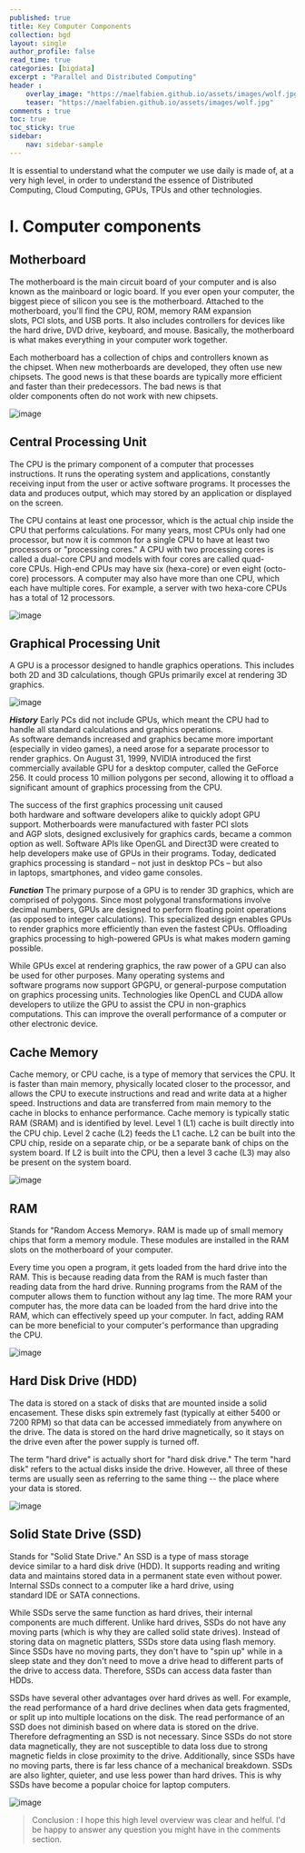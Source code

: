 ```yaml
---
published: true
title: Key Computer Components
collection: bgd
layout: single
author_profile: false
read_time: true
categories: [bigdata]
excerpt : "Parallel and Distributed Computing"
header :
    overlay_image: "https://maelfabien.github.io/assets/images/wolf.jpg"
    teaser: "https://maelfabien.github.io/assets/images/wolf.jpg"
comments : true
toc: true
toc_sticky: true
sidebar:
    nav: sidebar-sample
---
```


It is essential to understand what the computer we use daily is made of, at a very high level, in order to understand the essence of Distributed Computing, Cloud Computing, GPUs, TPUs and other technologies.

# I. Computer components

## Motherboard

The motherboard is the main circuit board of your computer and is also known as the mainboard or logic board. If you ever open your computer, the biggest piece of silicon you see is the motherboard. Attached to the motherboard, you'll find the CPU, ROM, memory RAM expansion slots, PCI slots, and USB ports. It also includes controllers for devices like the hard drive, DVD drive, keyboard, and mouse. Basically, the motherboard is what makes everything in your computer work together.

Each motherboard has a collection of chips and controllers known as the chipset. When new motherboards are developed, they often use new chipsets. The good news is that these boards are typically more efficient and faster than their predecessors. The bad news is that older components often do not work with new chipsets.

![image](https://maelfabien.github.io/assets/images/comp_1.png)

## Central Processing Unit

The CPU is the primary component of a computer that processes instructions. It runs the operating system and applications, constantly receiving input from the user or active software programs. It processes the data and produces output, which may stored by an application or displayed on the screen.

The CPU contains at least one processor, which is the actual chip inside the CPU that performs calculations. For many years, most CPUs only had one processor, but now it is common for a single CPU to have at least two processors or "processing cores." A CPU with two processing cores is called a dual-core CPU and models with four cores are called quad-core CPUs. High-end CPUs may have six (hexa-core) or even eight (octo-core) processors. A computer may also have more than one CPU, which each have multiple cores. For example, a server with two hexa-core CPUs has a total of 12 processors.

![image](https://maelfabien.github.io/assets/images/comp_2.png)

## Graphical Processing Unit

A GPU is a processor designed to handle graphics operations. This includes both 2D and 3D calculations, though GPUs primarily excel at rendering 3D graphics.

![image](https://maelfabien.github.io/assets/images/comp_3.png)

***History***
Early PCs did not include GPUs, which meant the CPU had to handle all standard calculations and graphics operations. As software demands increased and graphics became more important (especially in video games), a need arose for a separate processor to render graphics. On August 31, 1999, NVIDIA introduced the first commercially available GPU for a desktop computer, called the GeForce 256. It could process 10 million polygons per second, allowing it to offload a significant amount of graphics processing from the CPU.

The success of the first graphics processing unit caused both hardware and software developers alike to quickly adopt GPU support. Motherboards were manufactured with faster PCI slots and AGP slots, designed exclusively for graphics cards, became a common option as well. Software APIs like OpenGL and Direct3D were created to help developers make use of GPUs in their programs. Today, dedicated graphics processing is standard – not just in desktop PCs – but also in laptops, smartphones, and video game consoles.

***Function***
The primary purpose of a GPU is to render 3D graphics, which are comprised of polygons. Since most polygonal transformations involve decimal numbers, GPUs are designed to perform floating point operations (as opposed to integer calculations). This specialized design enables GPUs to render graphics more efficiently than even the fastest CPUs. Offloading graphics processing to high-powered GPUs is what makes modern gaming possible.

While GPUs excel at rendering graphics, the raw power of a GPU can also be used for other purposes. Many operating systems and software programs now support GPGPU, or general-purpose computation on graphics processing units. Technologies like OpenCL and CUDA allow developers to utilize the GPU to assist the CPU in non-graphics computations. This can improve the overall performance of a computer or other electronic device.

## Cache Memory

Cache memory, or CPU cache, is a type of memory that services the CPU. It is faster than main memory, physically located closer to the processor, and allows the CPU to execute instructions and read and write data at a higher speed. Instructions and data are transferred from main memory to the cache in blocks to enhance performance. Cache memory is typically static RAM (SRAM) and is identiﬁed by level. Level 1 (L1) cache is built directly into the CPU chip. Level 2 cache (L2) feeds the L1 cache. L2 can be built into the CPU chip, reside on a separate chip, or be a separate bank of chips on the system board. If L2 is built into the CPU, then a level 3 cache (L3) may also be present on the system board.

![image](https://maelfabien.github.io/assets/images/comp_4.png)

## RAM

Stands for "Random Access Memory». RAM is made up of small memory chips that form a memory module. These modules are installed in the RAM slots on the motherboard of your computer.

Every time you open a program, it gets loaded from the hard drive into the RAM. This is because reading data from the RAM is much faster than reading data from the hard drive. Running programs from the RAM of the computer allows them to function without any lag time. The more RAM your computer has, the more data can be loaded from the hard drive into the RAM, which can effectively speed up your computer. In fact, adding RAM can be more beneficial to your computer's performance than upgrading the CPU.

![image](https://maelfabien.github.io/assets/images/comp_5.png)

## Hard Disk Drive (HDD)

The data is stored on a stack of disks that are mounted inside a solid encasement. These disks spin extremely fast (typically at either 5400 or 7200 RPM) so that data can be accessed immediately from anywhere on the drive. The data is stored on the hard drive magnetically, so it stays on the drive even after the power supply is turned off.

The term "hard drive" is actually short for "hard disk drive." The term "hard disk" refers to the actual disks inside the drive. However, all three of these terms are usually seen as referring to the same thing -- the place where your data is stored.

![image](https://maelfabien.github.io/assets/images/comp_6.png)

## Solid State Drive (SSD)

Stands for "Solid State Drive." An SSD is a type of mass storage device similar to a hard disk drive (HDD). It supports reading and writing data and maintains stored data in a permanent state even without power. Internal SSDs connect to a computer like a hard drive, using standard IDE or SATA connections.

While SSDs serve the same function as hard drives, their internal components are much different. Unlike hard drives, SSDs do not have any moving parts (which is why they are called solid state drives). Instead of storing data on magnetic platters, SSDs store data using flash memory. Since SSDs have no moving parts, they don't have to "spin up" while in a sleep state and they don't need to move a drive head to different parts of the drive to access data. Therefore, SSDs can access data faster than HDDs.

SSDs have several other advantages over hard drives as well. For example, the read performance of a hard drive declines when data gets fragmented, or split up into multiple locations on the disk. The read performance of an SSD does not diminish based on where data is stored on the drive. Therefore defragmenting an SSD is not necessary. Since SSDs do not store data magnetically, they are not susceptible to data loss due to strong magnetic fields in close proximity to the drive. Additionally, since SSDs have no moving parts, there is far less chance of a mechanical breakdown. SSDs are also lighter, quieter, and use less power than hard drives. This is why SSDs have become a popular choice for laptop computers.

![image](https://maelfabien.github.io/assets/images/comp_7.png)

> Conclusion : I hope this high level overview was clear and helful. I'd be happy to answer any question you might have in the comments section.
